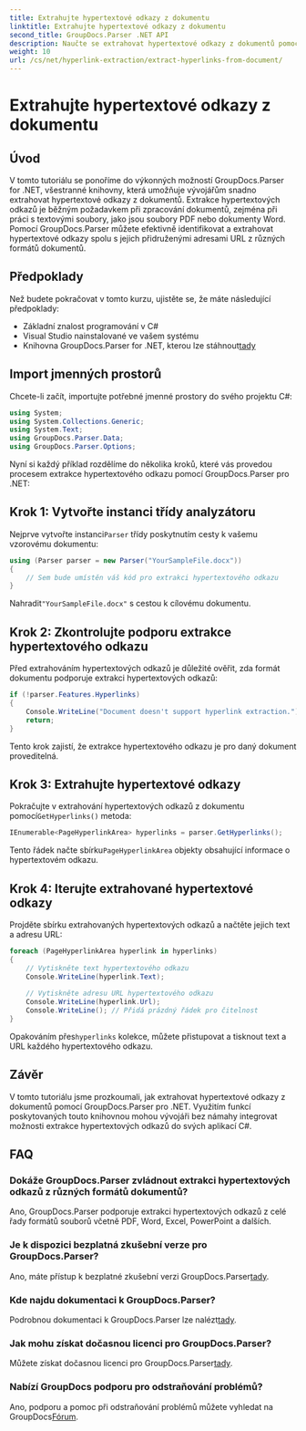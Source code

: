 ```yaml
---
title: Extrahujte hypertextové odkazy z dokumentu
linktitle: Extrahujte hypertextové odkazy z dokumentu
second_title: GroupDocs.Parser .NET API
description: Naučte se extrahovat hypertextové odkazy z dokumentů pomocí GroupDocs.Parser for .NET. Vylepšete své C# aplikace pomocí tohoto jednoduchého průvodce.
weight: 10
url: /cs/net/hyperlink-extraction/extract-hyperlinks-from-document/
---
```


# Extrahujte hypertextové odkazy z dokumentu

## Úvod
V tomto tutoriálu se ponoříme do výkonných možností GroupDocs.Parser for .NET, všestranné knihovny, která umožňuje vývojářům snadno extrahovat hypertextové odkazy z dokumentů. Extrakce hypertextových odkazů je běžným požadavkem při zpracování dokumentů, zejména při práci s textovými soubory, jako jsou soubory PDF nebo dokumenty Word. Pomocí GroupDocs.Parser můžete efektivně identifikovat a extrahovat hypertextové odkazy spolu s jejich přidruženými adresami URL z různých formátů dokumentů.
## Předpoklady
Než budete pokračovat v tomto kurzu, ujistěte se, že máte následující předpoklady:
- Základní znalost programování v C#
- Visual Studio nainstalované ve vašem systému
-  Knihovna GroupDocs.Parser for .NET, kterou lze stáhnout[tady](https://releases.groupdocs.com/parser/net/)
## Import jmenných prostorů
Chcete-li začít, importujte potřebné jmenné prostory do svého projektu C#:
```csharp
using System;
using System.Collections.Generic;
using System.Text;
using GroupDocs.Parser.Data;
using GroupDocs.Parser.Options;
```

Nyní si každý příklad rozdělíme do několika kroků, které vás provedou procesem extrakce hypertextového odkazu pomocí GroupDocs.Parser pro .NET:
## Krok 1: Vytvořte instanci třídy analyzátoru
 Nejprve vytvořte instanci`Parser` třídy poskytnutím cesty k vašemu vzorovému dokumentu:
```csharp
using (Parser parser = new Parser("YourSampleFile.docx"))
{
    // Sem bude umístěn váš kód pro extrakci hypertextového odkazu
}
```
 Nahradit`"YourSampleFile.docx"` s cestou k cílovému dokumentu.
## Krok 2: Zkontrolujte podporu extrakce hypertextového odkazu
Před extrahováním hypertextových odkazů je důležité ověřit, zda formát dokumentu podporuje extrakci hypertextových odkazů:
```csharp
if (!parser.Features.Hyperlinks)
{
    Console.WriteLine("Document doesn't support hyperlink extraction.");
    return;
}
```
Tento krok zajistí, že extrakce hypertextového odkazu je pro daný dokument proveditelná.
## Krok 3: Extrahujte hypertextové odkazy
 Pokračujte v extrahování hypertextových odkazů z dokumentu pomocí`GetHyperlinks()` metoda:
```csharp
IEnumerable<PageHyperlinkArea> hyperlinks = parser.GetHyperlinks();
```
 Tento řádek načte sbírku`PageHyperlinkArea` objekty obsahující informace o hypertextovém odkazu.
## Krok 4: Iterujte extrahované hypertextové odkazy
Projděte sbírku extrahovaných hypertextových odkazů a načtěte jejich text a adresu URL:
```csharp
foreach (PageHyperlinkArea hyperlink in hyperlinks)
{
    // Vytiskněte text hypertextového odkazu
    Console.WriteLine(hyperlink.Text);
    
    // Vytiskněte adresu URL hypertextového odkazu
    Console.WriteLine(hyperlink.Url);
    Console.WriteLine(); // Přidá prázdný řádek pro čitelnost
}
```
Opakováním přes`hyperlinks` kolekce, můžete přistupovat a tisknout text a URL každého hypertextového odkazu.
## Závěr
V tomto tutoriálu jsme prozkoumali, jak extrahovat hypertextové odkazy z dokumentů pomocí GroupDocs.Parser pro .NET. Využitím funkcí poskytovaných touto knihovnou mohou vývojáři bez námahy integrovat možnosti extrakce hypertextových odkazů do svých aplikací C#.

## FAQ
### Dokáže GroupDocs.Parser zvládnout extrakci hypertextových odkazů z různých formátů dokumentů?
Ano, GroupDocs.Parser podporuje extrakci hypertextových odkazů z celé řady formátů souborů včetně PDF, Word, Excel, PowerPoint a dalších.
### Je k dispozici bezplatná zkušební verze pro GroupDocs.Parser?
 Ano, máte přístup k bezplatné zkušební verzi GroupDocs.Parser[tady](https://releases.groupdocs.com/).
### Kde najdu dokumentaci k GroupDocs.Parser?
 Podrobnou dokumentaci k GroupDocs.Parser lze nalézt[tady](https://tutorials.groupdocs.com/parser/net/).
### Jak mohu získat dočasnou licenci pro GroupDocs.Parser?
 Můžete získat dočasnou licenci pro GroupDocs.Parser[tady](https://purchase.groupdocs.com/temporary-license/).
### Nabízí GroupDocs podporu pro odstraňování problémů?
 Ano, podporu a pomoc při odstraňování problémů můžete vyhledat na GroupDocs[Fórum](https://forum.groupdocs.com/c/parser/17).